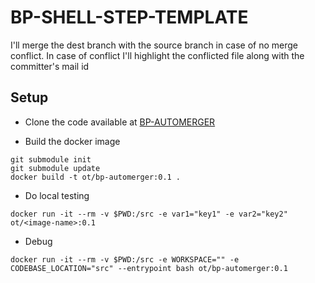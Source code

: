 # BP-SHELL-STEP-TEMPLATE
I'll merge the dest branch with the source branch in case of no merge conflict. In case of conflict I'll highlight the conflicted file along with the committer's mail id

## Setup
* Clone the code available at [BP-AUTOMERGER](https://github.com/OT-BUILDPIPER-MARKETPLACE/BP-AUTOMERGER)

* Build the docker image
```
git submodule init
git submodule update
docker build -t ot/bp-automerger:0.1 .
```

* Do local testing
```
docker run -it --rm -v $PWD:/src -e var1="key1" -e var2="key2" ot/<image-name>:0.1
```

* Debug
```
docker run -it --rm -v $PWD:/src -e WORKSPACE="" -e CODEBASE_LOCATION="src" --entrypoint bash ot/bp-automerger:0.1
```